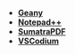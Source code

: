 - [**Geany**](https://www.geany.org/download/releases/)
- [**Notepad++**](https://notepad-plus-plus.org/downloads/)
- [**SumatraPDF**](https://www.sumatrapdfreader.org/download-free-pdf-viewer)
- [**VSCodium**](https://github.com/VSCodium/vscodium/releases)
